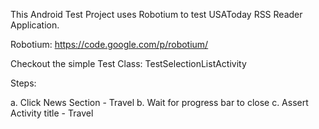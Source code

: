 This Android Test Project uses Robotium to test USAToday RSS Reader Application.

Robotium: https://code.google.com/p/robotium/

Checkout the simple Test Class: TestSelectionListActivity 

Steps:

a. Click News Section - Travel
b. Wait for progress bar to close
c. Assert Activity title - Travel
